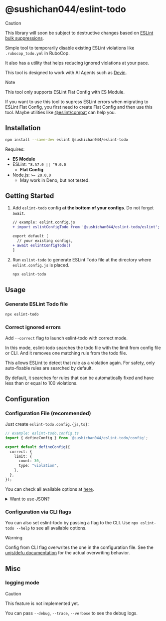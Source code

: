 # @sushichan044/eslint-todo

> [!CAUTION]
> This library will soon be subject to destructive changes based on [ESLint bulk suppressions](https://eslint.org/blog/2025/04/introducing-bulk-suppressions/#getting-started).

Simple tool to temporarily disable existing ESLint violations like `.rubocop_todo.yml` in RuboCop.

It also has a utility that helps reducing ignored violations at your pace.

This tool is designed to work with AI Agents such as [Devin](https://devin.ai/).

> [!NOTE]
> This tool only supports ESLint Flat Config with ES Module.
>
> If you want to use this tool to supress ESLint errors when migrating to ESLint Flat Config,
> you first need to create Flat Config and then use this tool. Maybe utilities like [@eslint/compat](https://github.com/eslint/rewrite/tree/main/packages/compat) can help you.

## Installation

```bash
npm install --save-dev eslint @sushichan044/eslint-todo
```

Requires:

- **ES Module**
- ESLint: `^8.57.0 || ^9.0.0`
  - **Flat Config**
- Node.js: `>= 20.0.0`
  - May work in Deno, but not tested.

## Getting Started

1. Add `eslint-todo` config **at the bottom of your configs**. Do not forget `await`.

    ``` diff
    // example: eslint.config.js
    + import eslintConfigTodo from '@sushichan044/eslint-todo/eslint';

    export default [
      // your existing configs,
    + await eslintConfigTodo()
    ]
    ```

2. Run `eslint-todo` to generate ESLint Todo file at the directory where `eslint.config.js` is placed.

    ```bash
    npx eslint-todo
    ```

## Usage

### Generate ESLint Todo file

```bash
npx eslint-todo
```

### Correct ignored errors

Add `--correct` flag to launch eslint-todo with correct mode.

In this mode, eslint-todo searches the todo file with the limit from config file or CLI.
And it removes one matching rule from the todo file.

This allows ESLint to detect that rule as a violation again. For safety, only auto-fixable rules are searched by default.

By default, it searches for rules that can be automatically fixed and have less than or equal to 100 violations.

## Configuration

### Configuration File (recommended)

Just create `eslint-todo.config.{js,ts}`:

```typescript
// example: eslint-todo.config.ts
import { defineConfig } from '@sushichan044/eslint-todo/config';

export default defineConfig({
  correct: {
    limit: {
      count: 30,
      type: "violation",
    },
  },
});
```

You can check all available options at [here](./src/config/config.ts).

<details>
<summary>Want to use JSON?</summary>

Sure!

```json
{
  "$schema": "node_modules/@sushichan044/eslint-todo/config-schema.json",
  "correct": {
    "limit": {
      "count": 30,
      "type": "violation"
    }
  }
}
```

</details>

### Configuration via CLI flags

You can also set eslint-todo by passing a flag to the CLI.
Use `npx eslint-todo --help` to see all available options.

> [!WARNING]
> Config from CLI flag overwrites the one in the configuration file.
> See the [unjs/defu documentation](https://github.com/unjs/defu) for the actual overwriting behavior.

## Misc

### logging mode

> [!CAUTION]
> This feature is not implemented yet.

You can pass `--debug`, `--trace`, `--verbose` to see the debug logs.
